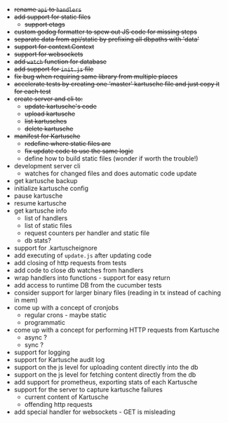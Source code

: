 * ~~rename `api` to `handlers`~~
* ~~add support for static files~~
    * ~~support etags~~
* ~~custom godog formatter to spew out JS code for missing steps~~
* ~~separate data from api/static by prefixing all dbpaths with 'data'~~
* ~~support for context.Context~~
* ~~support for websockets~~
* ~~add `watch` function for database~~
* ~~add support for `init.js` file~~
* ~~fix bug when requiring same library from multiple places~~
* ~~accelerate tests by creating one 'master' kartusche file and just copy it for each test~~
* ~~create server and cli to:~~
    * ~~update kartusche's code~~
    * ~~upload kartusche~~
    * ~~list kartusches~~
    * ~~delete kartusche~~
* ~~manifest for Kartusche~~
    * ~~redefine where static files are~~
    * ~~fix update code to use the same logic~~
    * define how to build static files (wonder if worth the trouble!)
* development server cli
    * watches for changed files and does automatic code update
* get kartusche backup
* initialize kartusche config
* pause kartusche
* resume kartusche
* get kartusche info
    * list of handlers
    * list of static files
    * request counters per handler and static file
    * db stats?
* support for .kartuscheignore
* add executing of `update.js` after updating code
* add closing of http requests from tests
* add code to close db watches from handlers
* wrap handlers into functions - support for easy return
* add access to runtime DB from the cucumber tests
* consider support for larger binary files (reading in tx instead of caching in mem)
* come up with a concept of cronjobs
    * regular crons - maybe static
    * programmatic
* come up with a concept for performing HTTP requests from Kartusche
    * async ?
    * sync ?
* support for logging
* support for Kartusche audit log
* support on the js level for uploading content directly into the db
* support on the js level for fetching content directly from the db
* add support for prometheus, exporting stats of each Kartusche
* support for the server to capture kartusche failures
    * current content of Kartusche
    * offending http requests
* add special handler for websockets - GET is misleading

